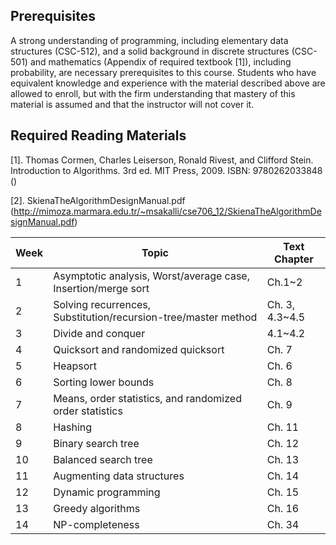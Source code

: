 ## Prerequisites 
A strong understanding of programming, including elementary data structures (CSC-512), and a solid background in discrete structures (CSC-501) and mathematics (Appendix of required textbook [1]), including probability, are necessary prerequisites to this course. Students who have equivalent knowledge and experience with the material described above are allowed to enroll, but with the firm understanding that mastery of this material is assumed and that the instructor will not cover it.

## Required Reading Materials
[1]. Thomas Cormen, Charles Leiserson, Ronald Rivest, and Clifford Stein. Introduction to Algorithms. 3rd ed. MIT Press, 2009. ISBN: 9780262033848 ()

[2]. SkienaTheAlgorithmDesignManual.pdf (http://mimoza.marmara.edu.tr/~msakalli/cse706_12/SkienaTheAlgorithmDesignManual.pdf)

|Week| Topic | Text Chapter|
|------|-------|--------|
|1|	Asymptotic analysis, Worst/average case, Insertion/merge sort	|Ch.1~2|
|2|Solving recurrences, Substitution/recursion-tree/master method|Ch. 3, 4.3~4.5|
|3|Divide and conquer|4.1~4.2|
|4|Quicksort and randomized quicksort	|Ch. 7|
|5|Heapsort|Ch. 6|
|6|Sorting lower bounds|Ch. 8|
|7|Means, order statistics, and randomized order statistics|Ch. 9|
|8|Hashing|Ch. 11|
|9|Binary search tree |Ch. 12|
|10|Balanced search tree	|Ch. 13|
|11|Augmenting data structures	|Ch. 14|
|12|Dynamic programming	|Ch. 15|
|13|Greedy algorithms	|Ch. 16|
|14|NP-completeness	|Ch. 34|


